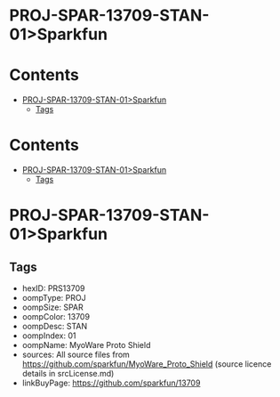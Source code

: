 
PROJ-SPAR-13709-STAN-01>Sparkfun
================================

Contents
========

* [PROJ-SPAR-13709-STAN-01>Sparkfun](#proj-spar-13709-stan-01sparkfun)
	* [Tags](#tags)

Contents
========

* [PROJ-SPAR-13709-STAN-01>Sparkfun](#proj-spar-13709-stan-01sparkfun)
	* [Tags](#tags)

# PROJ-SPAR-13709-STAN-01>Sparkfun

## Tags

- hexID: PRS13709
- oompType: PROJ
- oompSize: SPAR
- oompColor: 13709
- oompDesc: STAN
- oompIndex: 01
- oompName: MyoWare Proto Shield
- sources: All source files from https://github.com/sparkfun/MyoWare_Proto_Shield (source licence details in srcLicense.md)
- linkBuyPage: https://github.com/sparkfun/13709
